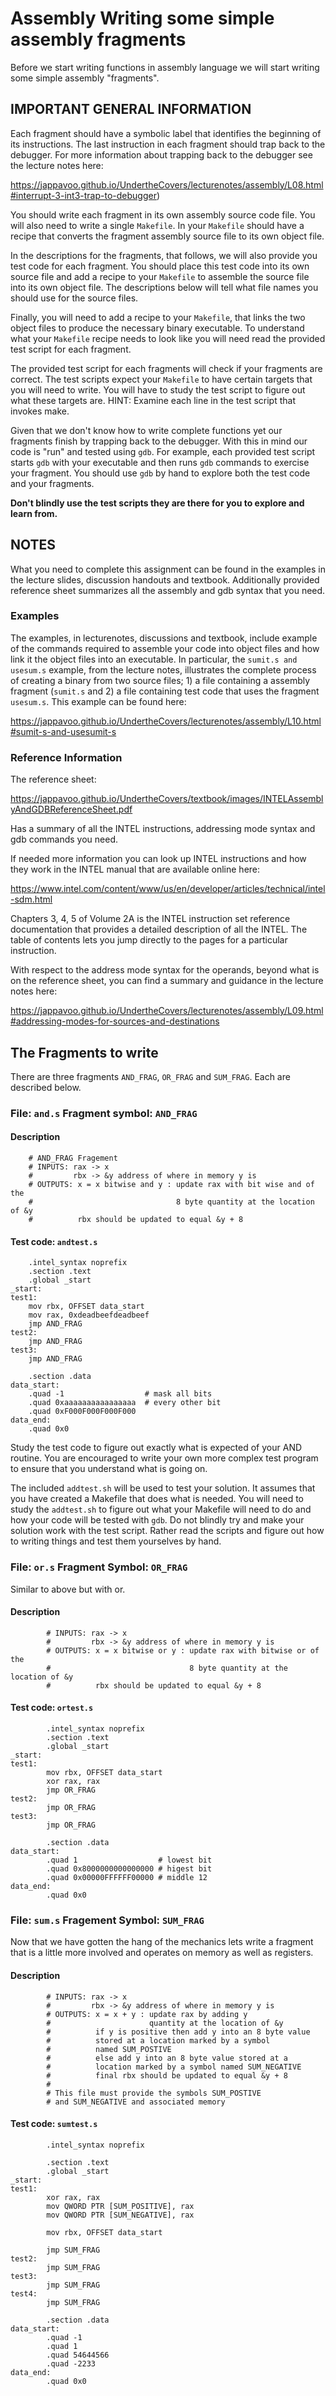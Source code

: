 # Assembly Writing some simple assembly fragments

Before we start writing functions in assembly language we will start writing some simple assembly "fragments".  

## IMPORTANT GENERAL INFORMATION

Each fragment should have a symbolic label that identifies the beginning of its instructions.  The last instruction in each fragment should trap back to the debugger.  For more information about trapping back to the debugger  see the lecture notes here:

https://jappavoo.github.io/UndertheCovers/lecturenotes/assembly/L08.html#interrupt-3-int3-trap-to-debugger) 

You should write each fragment in its own assembly source code file. 
You will also need to write a single `Makefile`.  In your `Makefile` should have a recipe that converts the fragment assembly source file to its own object file.  

In the descriptions for the fragments, that follows, we will also provide you test code for each fragment.  You should place this test code into its own source file and add a recipe to your `Makefile` to assemble the source file into its own object file.  The descriptions below will tell what file names you should use for the source files.

Finally, you will need to add a recipe to your `Makefile`, that links the two object files to produce the necessary binary executable.   To understand what your `Makefile` recipe needs to look like you will need read the provided test script for each fragment.   

The provided test script for each fragments will check if your fragments are correct.  The test scripts expect your `Makefile` to have certain targets that you will need to write.  You will have to study the test script to figure out what these targets are.  HINT: Examine each line in the test script that invokes make.

Given that we don't know how to write complete functions yet our fragments finish by trapping back to the debugger.  With this in mind our code is "run" and tested using `gdb`.   For example, each provided test script starts `gdb` with your executable and then runs `gdb` commands to exercise  your fragment.  You should use `gdb` by hand to explore both the test code and your fragments.  

**Don't blindly use the test scripts they are there for you to explore and learn from.**


## NOTES

What you need to complete this assignment can be found in the examples in the lecture slides, discussion handouts and textbook. Additionally provided reference sheet summarizes all the assembly and gdb syntax that you need.


### Examples

The examples, in lecturenotes, discussions and textbook, include example of the commands required to assemble your code into object files and how link it the object files into an executable.  In particular, the `sumit.s and usesum.s` example, from the lecture notes, illustrates the complete process of creating a binary from two source files; 1) a file containing a assembly fragment (`sumit.s` and 2) a file containing test code that uses the fragment `usesum.s`.  This example can be found here:

https://jappavoo.github.io/UndertheCovers/lecturenotes/assembly/L10.html#sumit-s-and-usesumit-s


### Reference Information

The reference sheet:

https://jappavoo.github.io/UndertheCovers/textbook/images/INTELAssemblyAndGDBReferenceSheet.pdf

Has a summary of all the INTEL instructions, addressing mode syntax and gdb commands you need.

If needed more information you can look up INTEL instructions and how they work in the INTEL manual that are available online here:

https://www.intel.com/content/www/us/en/developer/articles/technical/intel-sdm.html

Chapters 3, 4, 5 of Volume 2A is the INTEL instruction set reference documentation that provides a detailed description of all the INTEL. 
The table of contents lets you jump directly to the pages for a particular instruction. 

With respect to the address mode syntax for the operands, beyond what is on the reference sheet, you can find a summary and guidance in the lecture notes here: 

https://jappavoo.github.io/UndertheCovers/lecturenotes/assembly/L09.html#addressing-modes-for-sources-and-destinations


## The Fragments to write

There are three fragments `AND_FRAG`, `OR_FRAG` and `SUM_FRAG`.  Each are described below. 

### File: `and.s` Fragment symbol: `AND_FRAG`

#### Description
```
	# AND_FRAG Fragement
	# INPUTS: rax -> x
	#         rbx -> &y address of where in memory y is
	# OUTPUTS: x = x bitwise and y : update rax with bit wise and of the 
	#                                8 byte quantity at the location of &y
	#          rbx should be updated to equal &y + 8
```


#### Test code: `andtest.s`
```
	.intel_syntax noprefix
	.section .text
	.global _start
_start:
test1:
	mov rbx, OFFSET data_start
	mov rax, 0xdeadbeefdeadbeef
	jmp AND_FRAG
test2:	
	jmp AND_FRAG
test3:	
	jmp AND_FRAG

	.section .data
data_start:
	.quad -1                  # mask all bits
	.quad 0xaaaaaaaaaaaaaaaa  # every other bit
	.quad 0xF000F000F000F000
data_end:
	.quad 0x0
```

Study the test code to figure out exactly what is expected of your AND
routine.  You are encouraged to write your own more complex test program to ensure that you understand what is going on.  

The included `addtest.sh` will be used to test your solution. It
assumes that you have created a Makefile that does what is needed. You
will need to study the `addtest.sh` to figure out what your Makefile
will need to do and how your code will be tested with `gdb`.  Do not
blindly try and make your solution work with the test script.  Rather
read the scripts and figure out how to writing things and test them
yourselves by hand.


### File: `or.s` Fragment Symbol: `OR_FRAG`

Similar to above but with or.  

#### Description

```
        # INPUTS: rax -> x
        #         rbx -> &y address of where in memory y is
        # OUTPUTS: x = x bitwise or y : update rax with bitwise or of the 
        #                               8 byte quantity at the location of &y
        #          rbx should be updated to equal &y + 8
```

#### Test code: `ortest.s`
```
        .intel_syntax noprefix
        .section .text
        .global _start
_start:
test1:
        mov rbx, OFFSET data_start
        xor rax, rax
        jmp OR_FRAG
test2:
        jmp OR_FRAG
test3:
        jmp OR_FRAG

        .section .data
data_start:
        .quad 1                  # lowest bit
        .quad 0x8000000000000000 # higest bit
        .quad 0x00000FFFFFF00000 # middle 12
data_end:
        .quad 0x0
```

### File: `sum.s`  Fragement Symbol: `SUM_FRAG`

Now that we have gotten the hang of the mechanics lets write a fragment that is a little more involved and operates on memory as well as registers.

#### Description
```
        # INPUTS: rax -> x
        #         rbx -> &y address of where in memory y is
        # OUTPUTS: x = x + y : update rax by adding y
        #                      quantity at the location of &y
        #          if y is positive then add y into an 8 byte value
        #          stored at a location marked by a symbol
        #          named SUM_POSTIVE
        #          else add y into an 8 byte value stored at a 
        #          location marked by a symbol named SUM_NEGATIVE
        #          final rbx should be updated to equal &y + 8
        #
        # This file must provide the symbols SUM_POSTIVE 
        # and SUM_NEGATIVE and associated memory
```        


#### Test code: `sumtest.s`

```
        .intel_syntax noprefix

        .section .text
        .global _start
_start:
test1:
        xor rax, rax
        mov QWORD PTR [SUM_POSITIVE], rax
        mov QWORD PTR [SUM_NEGATIVE], rax

        mov rbx, OFFSET data_start

        jmp SUM_FRAG
test2:
        jmp SUM_FRAG
test3:
        jmp SUM_FRAG
test4:
        jmp SUM_FRAG

        .section .data
data_start:
        .quad -1
        .quad 1
        .quad 54644566
        .quad -2233
data_end:
        .quad 0x0
```